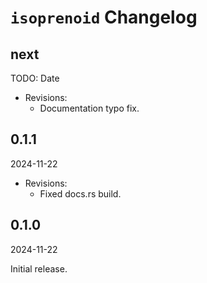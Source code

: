 # `isoprenoid` Changelog

## next

TODO: Date

- Revisions:
  - Documentation typo fix.

## 0.1.1

2024-11-22

- Revisions:
  - Fixed docs.rs build.

## 0.1.0

2024-11-22

Initial release.
